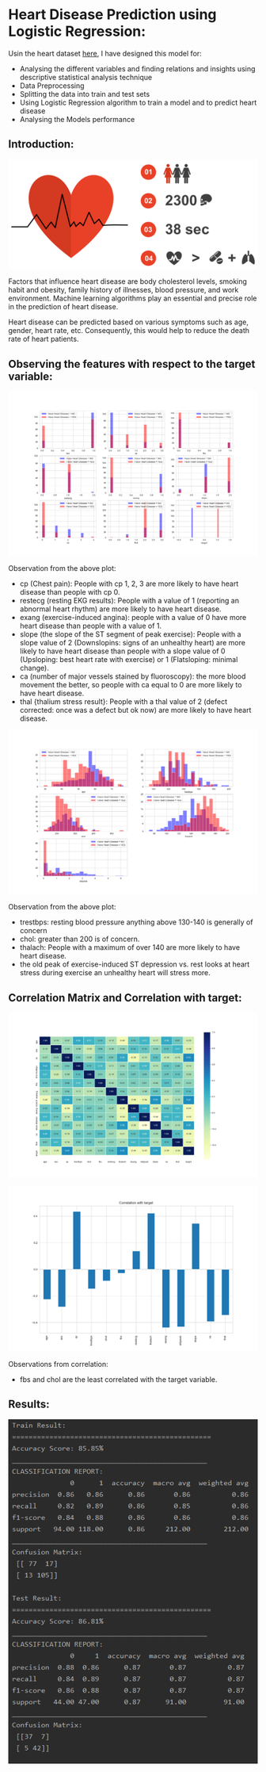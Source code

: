 # Heart Disease Prediction using Logistic Regression:
Usin the heart dataset [here](https://github.com/srikanthv0610/Logistic_Regression-Heart_Disease_Prediction/blob/main/Dataset), I have designed this model for:
* Analysing the different variables and finding relations and insights using descriptive statistical analysis technique
* Data Preprocessing
* Splitting the data into train and test sets
* Using Logistic Regression algorithm to train a model and to predict heart disease
* Analysing the Models performance

## Introduction:

![Heart_disease](https://github.com/srikanthv0610/Logistic_Regression-Heart_Disease_Prediction/blob/main/Plots/Heart%20Disease%20Predition.png)

Factors that influence heart disease are body cholesterol levels, smoking habit and obesity, family history of illnesses, blood pressure, and work environment. Machine learning algorithms play an essential and precise role in the prediction of heart disease. 

Heart disease can be predicted based on various symptoms such as age, gender, heart rate, etc. Consequently, this would help to reduce the death rate of heart patients.

## Observing the features with respect to the target variable:
![Calegorical_values](https://github.com/srikanthv0610/Logistic_Regression-Heart_Disease_Prediction/blob/main/Plots/Figure_2.png)

Observation from the above plot:
* cp (Chest pain): People with cp 1, 2, 3 are more likely to have heart disease than people with cp 0.
* restecg (resting EKG results): People with a value of 1 (reporting an abnormal heart rhythm) are more likely to have heart disease.
* exang (exercise-induced angina): people with a value of 0 have more heart disease than people with a value of 1.
* slope (the slope of the ST segment of peak exercise): People with a slope value of 2 (Downslopins: signs of an unhealthy heart) are more likely to have heart disease than people with a slope value of 0 (Upsloping: best heart rate with exercise) or 1 (Flatsloping: minimal change).
* ca (number of major vessels stained by fluoroscopy): the more blood movement the better, so people with ca equal to 0 are more likely to have heart disease.
* thal {thalium stress result}: People with a thal value of 2 (defect corrected: once was a defect but ok now) are more likely to have heart disease.

![Continuous_values](https://github.com/srikanthv0610/Logistic_Regression-Heart_Disease_Prediction/blob/main/Plots/Figure_3.png)

Observation from the above plot:
* trestbps: resting blood pressure anything above 130-140 is generally of concern
* chol: greater than 200 is of concern.
* thalach: People with a maximum of over 140 are more likely to have heart disease.
* the old peak of exercise-induced ST depression vs. rest looks at heart stress during exercise an unhealthy heart will stress more.


## Correlation Matrix and Correlation with target:
![Heatmap](https://github.com/srikanthv0610/Logistic_Regression-Heart_Disease_Prediction/blob/main/Plots/Figure_5.png)

![Heatmap](https://github.com/srikanthv0610/Logistic_Regression-Heart_Disease_Prediction/blob/main/Plots/Figure_6.png)

Observations from correlation:
* fbs and chol are the least correlated with the target variable.

## Results:
![Model Performance](https://github.com/srikanthv0610/Logistic_Regression-Heart_Disease_Prediction/blob/main/Plots/Performance%20Result.PNG)
